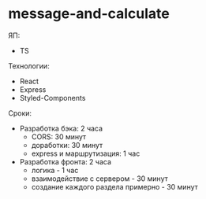 # message-and-calculate

ЯП:
- TS

Технологии:
- React
- Express
- Styled-Components

Сроки:
- Разработка бэка: 2 часа
  - CORS: 30 минут
  - доработки: 30 минут
  - express и маршрутизация: 1 час
- Разработка фронта: 2 часа
  - логика - 1 час
  - взаимодействие с сервером - 30 минут
  - создание каждого раздела примерно - 30 минут
